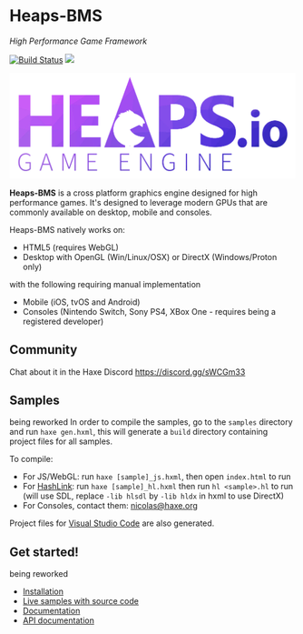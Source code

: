 # Heaps-BMS
_High Performance Game Framework_

[![Build Status](https://travis-ci.org/HeapsIO/heaps.svg?branch=master)](https://travis-ci.org/HeapsIO/heaps)
[![](https://img.shields.io/discord/162395145352904705.svg?logo=discord)](https://discordapp.com/invite/sWCGm33)

[![Heaps.io logo](https://raw.githubusercontent.com/Sethbones/heaps-BMS/refs/heads/master/logo.png)](http://heaps.io)

**Heaps-BMS** is a cross platform graphics engine designed for high performance games. It's designed to leverage modern GPUs that are commonly available on desktop, mobile and consoles.

Heaps-BMS natively works on:
- HTML5 (requires WebGL)
- Desktop with OpenGL (Win/Linux/OSX) or DirectX (Windows/Proton only)

with the following requiring manual implementation
- Mobile (iOS, tvOS and Android)
- Consoles (Nintendo Switch, Sony PS4, XBox One - requires being a registered developer)


Community
---------

Chat about it in the Haxe Discord <https://discord.gg/sWCGm33>

Samples
-------

being reworked
In order to compile the samples, go to the `samples` directory and run `haxe gen.hxml`, this will generate a `build` directory containing project files for all samples.

To compile:
- For JS/WebGL: run `haxe [sample]_js.hxml`, then open `index.html` to run
- For [HashLink](https://hashlink.haxe.org): run `haxe [sample]_hl.hxml` then run `hl <sample>.hl` to run (will use SDL, replace `-lib hlsdl` by `-lib hldx` in hxml to use DirectX)
- For Consoles, contact them: nicolas@haxe.org

Project files for [Visual Studio Code](https://code.visualstudio.com/) are also generated.

Get started!
------------
being reworked
* [Installation](https://heaps.io/documentation/installation.html)
* [Live samples with source code](https://heaps.io/samples/)
* [Documentation](https://heaps.io/documentation/home.html)
* [API documentation](https://heaps.io/api/)
